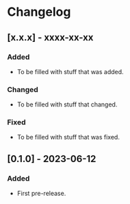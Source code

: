 # Changelog

## [x.x.x] - xxxx-xx-xx

### Added

- To be filled with stuff that was added.

### Changed

- To be filled with stuff that changed.

### Fixed

- To be filled with stuff that was fixed.

## [0.1.0] - 2023-06-12

### Added

- First pre-release.
